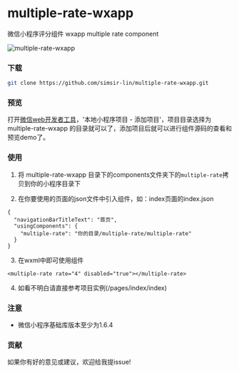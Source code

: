 # multiple-rate-wxapp
微信小程序评分组件 wxapp multiple rate component

![multiple-rate-wxapp](http://olf3xgrra.bkt.clouddn.com/multiple-rate-wxapp-preview.jpg "multiple-rate-wxapp")

### 下载
``` bash
git clone https://github.com/simsir-lin/multiple-rate-wxapp.git
```

### 预览
打开[微信web开发者工具](https://mp.weixin.qq.com/debug/wxadoc/dev/devtools/download.html)，'本地小程序项目 - 添加项目'，项目目录选择为 multiple-rate-wxapp 的目录就可以了，添加项目后就可以进行组件源码的查看和预览demo了。

### 使用
1. 将 multiple-rate-wxapp 目录下的components文件夹下的`multiple-rate`拷贝到你的小程序目录下

2. 在你要使用的页面的json文件中引入组件，如：index页面的index.json
```
{
  "navigationBarTitleText": "首页",
  "usingComponents": {
    "multiple-rate": "你的目录/multiple-rate/multiple-rate"
  }
}
```

3. 在wxml中即可使用组件
```
<multiple-rate rate="4" disabled="true"></multiple-rate>
```

4. 如看不明白请直接参考项目实例(/pages/index/index)

### 注意
* 微信小程序基础库版本至少为1.6.4

### 贡献
如果你有好的意见或建议，欢迎给我提issue!
